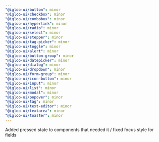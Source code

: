 ```yaml
---
"@igloo-ui/button": minor
"@igloo-ui/checkbox": minor
"@igloo-ui/combobox": minor
"@igloo-ui/hyperlink": minor
"@igloo-ui/radio": minor
"@igloo-ui/select": minor
"@igloo-ui/stepper": minor
"@igloo-ui/tag-picker": minor
"@igloo-ui/toggle": minor
"@igloo-ui/alert": minor
"@igloo-ui/button-group": minor
"@igloo-ui/datepicker": minor
"@igloo-ui/dialog": minor
"@igloo-ui/dropdown": minor
"@igloo-ui/form-group": minor
"@igloo-ui/icon-button": minor
"@igloo-ui/input": minor
"@igloo-ui/list": minor
"@igloo-ui/modal": minor
"@igloo-ui/popover": minor
"@igloo-ui/tag": minor
"@igloo-ui/text-editor": minor
"@igloo-ui/textarea": minor
"@igloo-ui/toaster": minor
---
```


Added pressed state to components that needed it / fixed focus style for fields
